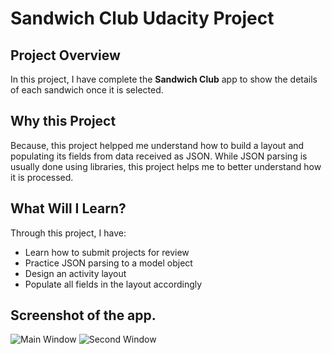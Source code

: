 # Sandwich Club Udacity Project

## Project Overview
In this project, I have complete the **Sandwich Club** app to
show the details of each sandwich once it is selected.

## Why this Project

Because, this project helpped me understand how to build a layout and populating its fields from data received as JSON. While JSON parsing is usually
done using libraries, this project helps me to better understand how it is processed.

## What Will I Learn?
Through this project, I have:
- Learn how to submit projects for review
- Practice JSON parsing to a model object
- Design an activity layout
- Populate all fields in the layout accordingly

## Screenshot of the app.
![Main Window](https://github.com/ambitamber/News_App/tree/master/screenshots/main-page.png)
![Second Window](https://github.com/ambitamber/News_App/tree/master/screenshots/second-page.png)
